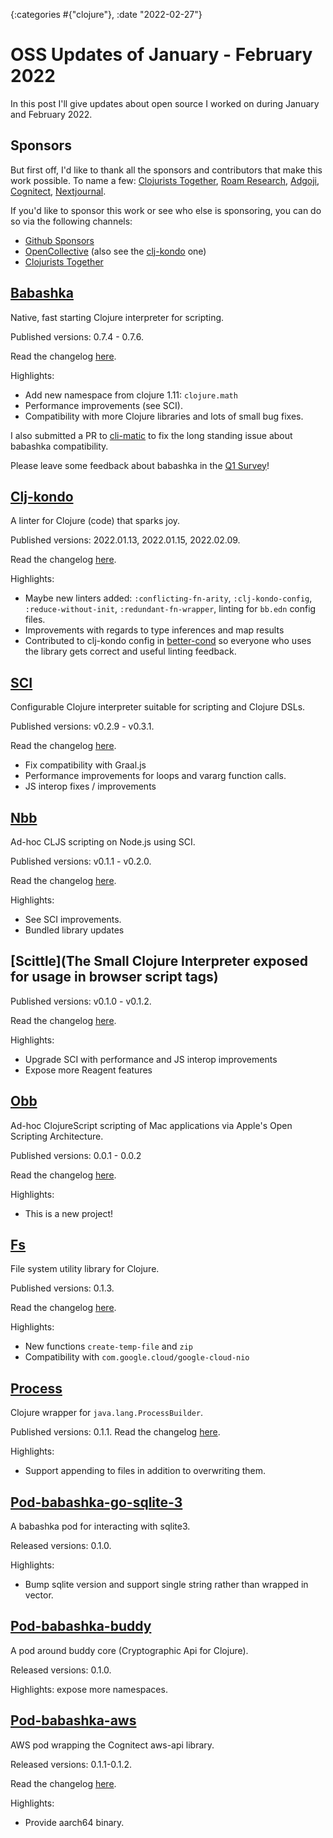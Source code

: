 {:categories #{"clojure"}, :date "2022-02-27"}

# OSS Updates of January - February 2022

In this post I'll give updates about open source I worked on during January and February 2022.

## Sponsors

But first off, I'd like to thank all the sponsors and contributors that make
this work possible. To name a few: [Clojurists
Together](https://clojuriststogether.org/), [Roam
Research](https://roamresearch.com/), [Adgoji](https://www.adgoji.com/),
[Cognitect](https://www.cognitect.com/),
[Nextjournal](https://nextjournal.com/).

If you'd like to sponsor this work or see who else is sponsoring, you can do so via the
following channels:

- [Github Sponsors](https://github.com/sponsors/borkdude)
- [OpenCollective](https://opencollective.com/babashka) (also see the [clj-kondo](https://opencollective.com/clj-kondo) one)
- [Clojurists Together](https://www.clojuriststogether.org/)

## [Babashka](https://github.com/babashka/babashka)

Native, fast starting Clojure interpreter for scripting.

Published versions: 0.7.4 - 0.7.6.

Read the changelog [here](https://github.com/babashka/babashka/blob/master/CHANGELOG.md).

Highlights:

- Add new namespace from clojure 1.11: `clojure.math`
- Performance improvements (see SCI).
- Compatibility with more Clojure libraries and lots of small bug fixes.

I also submitted a PR to [cli-matic](https://github.com/l3nz/cli-matic) to fix
the long standing issue about babashka compatibility.

Please leave some feedback about babashka in the [Q1 Survey](https://forms.gle/ko3NjDg2SwXeEoNQ9)!

## [Clj-kondo](https://github.com/clj-kondo/clj-kondo)

A linter for Clojure (code) that sparks joy.

Published versions: 2022.01.13, 2022.01.15, 2022.02.09.

Read the changelog [here](https://github.com/clj-kondo/clj-kondo/blob/master/CHANGELOG.md).

Highlights:

- Maybe new linters added: `:conflicting-fn-arity`, `:clj-kondo-config`,
  `:reduce-without-init`, `:redundant-fn-wrapper`, linting for `bb.edn` config
  files.
- Improvements with regards to type inferences and map results
- Contributed to clj-kondo config in
  [better-cond](https://github.com/Engelberg/better-cond/tree/master/resources/clj-kondo.exports/better-cond/better-cond)
  so everyone who uses the library gets correct and useful linting feedback.

## [SCI](https://github.com/babashka/sci)

Configurable Clojure interpreter suitable for scripting and Clojure DSLs.

Published versions: v0.2.9 - v0.3.1.

Read the changelog [here](https://github.com/babashka/sci/blob/master/CHANGELOG.md).

- Fix compatibility with Graal.js
- Performance improvements for loops and vararg function calls.
- JS interop fixes / improvements

## [Nbb](https://github.com/babashka/nbb)

Ad-hoc CLJS scripting on Node.js using SCI.

Published versions: v0.1.1 - v0.2.0.

Read the changelog [here](https://github.com/babashka/nbb/blob/main/CHANGELOG.md).

Highlights:

- See SCI improvements.
- Bundled library updates

## [Scittle](The Small Clojure Interpreter exposed for usage in browser script tags)

Published versions: v0.1.0 - v0.1.2.

Read the changelog [here](https://github.com/babashka/scittle/blob/main/CHANGELOG.md).

Highlights:

- Upgrade SCI with performance and JS interop improvements
- Expose more Reagent features

## [Obb](https://github.com/babashka/obb)

Ad-hoc ClojureScript scripting of Mac applications via Apple's Open Scripting
Architecture.

Published versions: 0.0.1 - 0.0.2

Read the changelog [here](https://github.com/babashka/obb/blob/main/CHANGELOG.md).

Highlights:

- This is a new project!

## [Fs](https://github.com/babashka/fs)

File system utility library for Clojure.

Published versions: 0.1.3.

Read the changelog [here](https://github.com/babashka/fs/blob/master/CHANGELOG.md).

Highlights:

- New functions `create-temp-file` and `zip`
- Compatibility with `com.google.cloud/google-cloud-nio`

## [Process](https://github.com/babashka/process)

Clojure wrapper for `java.lang.ProcessBuilder`.

Published versions: 0.1.1.
Read the changelog [here](https://github.com/babashka/process/blob/master/CHANGELOG.md).

Highlights:

- Support appending to files in addition to overwriting them.

## [Pod-babashka-go-sqlite-3](https://github.com/babashka/pod-babashka-go-sqlite3)

A babashka pod for interacting with sqlite3.

Released versions: 0.1.0.

Highlights:

- Bump sqlite version and support single string rather than wrapped in vector.

## [Pod-babashka-buddy](https://github.com/babashka/pod-babashka-buddy)

A pod around buddy core (Cryptographic Api for Clojure).

Released versions: 0.1.0.

Highlights: expose more namespaces.

## [Pod-babashka-aws](https://github.com/babashka/pod-babashka-aws)

AWS pod wrapping the Cognitect aws-api library.

Released versions: 0.1.1-0.1.2.

Read the changelog [here](https://github.com/babashka/pod-babashka-aws/blob/main/CHANGELOG.md).

Highlights:

- Provide aarch64 binary.
